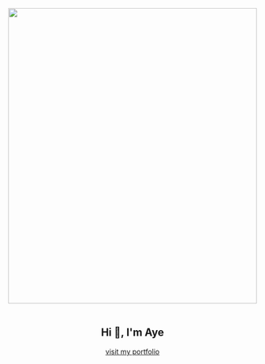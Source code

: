  <img src="https://github.com/Anmol-Baranwal/Cool-GIFs-For-GitHub/assets/74038190/54fb7eef-b1e8-41dc-be97-57e4180b3b24" width="100%" height="600">
<br><br>

<h2 align="center">Hi 👋, I'm Aye</h2>
<p align="center"><a href="https://ayesandarmin-portfolio.vercel.app" align="center">visit my portfolio</a></p>
